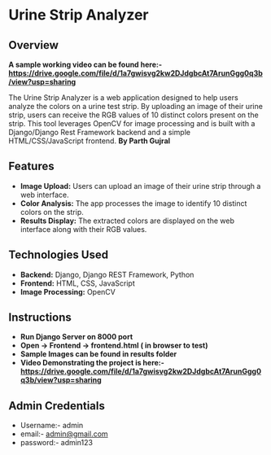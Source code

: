 # Urine Strip Analyzer

## Overview
**A sample working video can be found here:- https://drive.google.com/file/d/1a7gwisvg2kw2DJdgbcAt7ArunGgg0q3b/view?usp=sharing**

The Urine Strip Analyzer is a web application designed to help users analyze the colors on a urine test strip. By uploading an image of their urine strip, users can receive the RGB values of 10 distinct colors present on the strip. This tool leverages OpenCV for image processing and is built with a Django/Django Rest Framework backend and a simple HTML/CSS/JavaScript frontend.
**By Parth Gujral**
## Features

- **Image Upload:** Users can upload an image of their urine strip through a web interface.
- **Color Analysis:** The app processes the image to identify 10 distinct colors on the strip.
- **Results Display:** The extracted colors are displayed on the web interface along with their RGB values.

## Technologies Used

- **Backend:** Django, Django REST Framework, Python
- **Frontend:** HTML, CSS, JavaScript
- **Image Processing:** OpenCV

## Instructions
- **Run Django Server on 8000 port**
- **Open -> Frontend -> frontend.html ( in browser to test)**
- **Sample Images can be found in results folder**
- **Video Demonstrating the project is here:- https://drive.google.com/file/d/1a7gwisvg2kw2DJdgbcAt7ArunGgg0q3b/view?usp=sharing**
## Admin Credentials
- Username:- admin
- email:- admin@gmail.com
- password:- admin123

